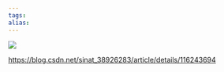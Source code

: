 ```yaml
---
tags: 
alias:
---
```


![](https://img-blog.csdnimg.cn/img_convert/5ca9a473c690ea310a8e1e360d66b2d2.png)

https://blog.csdn.net/sinat_38926283/article/details/116243694

